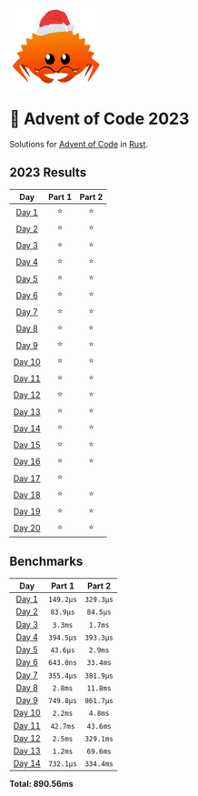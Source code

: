 <img src="./.assets/christmas_ferris.png" width="164">

# 🎄 Advent of Code 2023

Solutions for [Advent of Code](https://adventofcode.com/) in [Rust](https://www.rust-lang.org/).

<!--- advent_readme_stars table --->
## 2023 Results

| Day | Part 1 | Part 2 |
| :---: | :---: | :---: |
| [Day 1](https://adventofcode.com/2023/day/1) | ⭐ | ⭐ |
| [Day 2](https://adventofcode.com/2023/day/2) | ⭐ | ⭐ |
| [Day 3](https://adventofcode.com/2023/day/3) | ⭐ | ⭐ |
| [Day 4](https://adventofcode.com/2023/day/4) | ⭐ | ⭐ |
| [Day 5](https://adventofcode.com/2023/day/5) | ⭐ | ⭐ |
| [Day 6](https://adventofcode.com/2023/day/6) | ⭐ | ⭐ |
| [Day 7](https://adventofcode.com/2023/day/7) | ⭐ | ⭐ |
| [Day 8](https://adventofcode.com/2023/day/8) | ⭐ | ⭐ |
| [Day 9](https://adventofcode.com/2023/day/9) | ⭐ | ⭐ |
| [Day 10](https://adventofcode.com/2023/day/10) | ⭐ | ⭐ |
| [Day 11](https://adventofcode.com/2023/day/11) | ⭐ | ⭐ |
| [Day 12](https://adventofcode.com/2023/day/12) | ⭐ | ⭐ |
| [Day 13](https://adventofcode.com/2023/day/13) | ⭐ | ⭐ |
| [Day 14](https://adventofcode.com/2023/day/14) | ⭐ | ⭐ |
| [Day 15](https://adventofcode.com/2023/day/15) | ⭐ | ⭐ |
| [Day 16](https://adventofcode.com/2023/day/16) | ⭐ | ⭐ |
| [Day 17](https://adventofcode.com/2023/day/17) | ⭐ |   |
| [Day 18](https://adventofcode.com/2023/day/18) | ⭐ | ⭐ |
| [Day 19](https://adventofcode.com/2023/day/19) | ⭐ | ⭐ |
| [Day 20](https://adventofcode.com/2023/day/20) | ⭐ | ⭐ |
<!--- advent_readme_stars table --->

<!--- benchmarking table --->
## Benchmarks

| Day | Part 1 | Part 2 |
| :---: | :---: | :---:  |
| [Day 1](./src/bin/01.rs) | `149.2µs` | `329.3µs` |
| [Day 2](./src/bin/02.rs) | `83.9µs` | `84.5µs` |
| [Day 3](./src/bin/03.rs) | `3.3ms` | `1.7ms` |
| [Day 4](./src/bin/04.rs) | `394.5µs` | `393.3µs` |
| [Day 5](./src/bin/05.rs) | `43.6µs` | `2.9ms` |
| [Day 6](./src/bin/06.rs) | `643.0ns` | `33.4ms` |
| [Day 7](./src/bin/07.rs) | `355.4µs` | `381.9µs` |
| [Day 8](./src/bin/08.rs) | `2.8ms` | `11.8ms` |
| [Day 9](./src/bin/09.rs) | `749.8µs` | `861.7µs` |
| [Day 10](./src/bin/10.rs) | `2.2ms` | `4.8ms` |
| [Day 11](./src/bin/11.rs) | `42.7ms` | `43.6ms` |
| [Day 12](./src/bin/12.rs) | `2.5ms` | `329.1ms` |
| [Day 13](./src/bin/13.rs) | `1.2ms` | `69.6ms` |
| [Day 14](./src/bin/14.rs) | `732.1µs` | `334.4ms` |

**Total: 890.56ms**
<!--- benchmarking table --->
